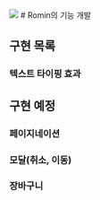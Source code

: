 <img src="https://img.shields.io/badge/python-3776AB?style=for-the-badge&logo=python&logoColor=white">
# Romin의 기능 개발

## 구현 목록
### 텍스트 타이핑 효과

## 구현 예정
### 페이지네이션
### 모달(취소, 이동)
### 장바구니

